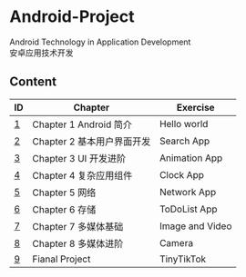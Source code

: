 # Android-Project
Android Technology in Application Development  
安卓应用技术开发  

## Content

| ID                        | Chapter                 | Exercise             |
| ------------------------- | ----------------------- | -------------------- |
|[1](./Homework-Chapter-1)  | Chapter 1 Android 简介  | Hello world          |
|[2](./Homework-Chapter-2)  | Chapter 2 基本用户界面开发 | Search App         |
|[3](./Homework-Chapter-3)  | Chapter 3 UI 开发进阶    | Animation App        |
|[4](./Homework-Chapter-4)  | Chapter 4 复杂应用组件   | Clock App            |
|[5](./Homework-Chapter-5)  | Chapter 5 网络           | Network App          |
|[6](./Homework-Chapter-6)  | Chapter 6 存储           | ToDoList App         |
|[7](./Homework-Chapter-7)  | Chapter 7 多媒体基础     | Image and Video      |
|[8](./Homework-Chapter-8)  | Chapter 8 多媒体进阶     | Camera               |
|[9](./FinalProject)        | Fianal Project          | TinyTikTok            |

